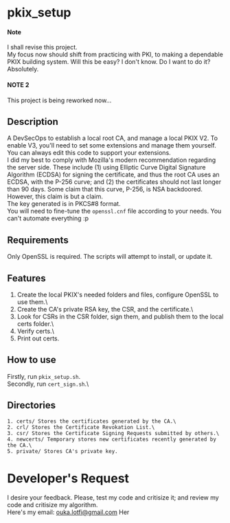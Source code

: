 # pkix_setup
#### Note
I shall revise this project.\
My focus now should shift from practicing with PKI, to making a dependable PKIX building system. Will this be easy? I don't know. Do I want to do it? Absolutely.
#### NOTE 2
This project is being reworked now...
## Description
A DevSecOps to establish a local root CA, and manage a local PKIX V2. To enable V3, you'll need to set some extensions and manage them yourself. You can always edit this code to support your extensions.\
I did my best to comply with Mozilla's modern recommendation regarding the server side. These include (1) using Elliptic Curve Digital Signature Algorithm (ECDSA) for signing the certificate, and thus the root CA uses an ECDSA, with the P-256 curve; and (2) the certificates should not last longer than 90 days. Some claim that this curve, P-256, is NSA backdoored. However, this claim is but a claim.\
The key generated is in PKCS#8 format.\
You will need to fine-tune the `openssl.cnf` file according to your needs. You can't automate everything :p
## Requirements
Only OpenSSL is required. The scripts will attempt to install, or update it.
## Features
  1. Create the local PKIX's needed folders and files, configure OpenSSL to use them.\
  2. Create the CA's private RSA key, the CSR, and the certificate.\
  3. Look for CSRs in the CSR folder, sign them, and publish them to the local certs folder.\
  4. Verify certs.\
  5. Print out certs.
## How to use
Firstly, run `pkix_setup.sh`.\
Secondly, run `cert_sign.sh`.\
## Directories
    1. certs/ Stores the certificates generated by the CA.\
    2. crl/ Stores the Certificate Revokation List.\
    3. csr/ Stores the Certificate Signing Requests submitted by others.\
    4. newcerts/ Temporary stores new certificates recently generated by the CA.\
    5. private/ Stores CA's private key.
# Developer's Request
I desire your feedback. Please, test my code and critisize it; and review my code and critisize my algorithm.\
Here's my email: ouka.lotfi@gmail.com
Her
